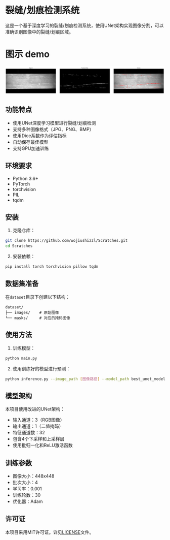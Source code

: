 # 裂缝/划痕检测系统

这是一个基于深度学习的裂缝/划痕检测系统，使用UNet架构实现图像分割，可以准确识别图像中的裂缝/划痕区域。

# 图示 demo

![alt text](demo.png)

## 功能特点

- 使用UNet深度学习模型进行裂缝/划痕检测
- 支持多种图像格式（JPG、PNG、BMP）
- 使用Dice系数作为评估指标
- 自动保存最佳模型
- 支持GPU加速训练

## 环境要求

- Python 3.6+
- PyTorch
- torchvision
- PIL
- tqdm

## 安装

1. 克隆仓库：
```bash
git clone https://github.com/wojiushizzl/Scratches.git
cd Scratches
```

2. 安装依赖：
```bash
pip install torch torchvision pillow tqdm
```

## 数据集准备

在`dataset`目录下创建以下结构：
```
dataset/
├── images/    # 原始图像
└── masks/     # 对应的掩码图像
```

## 使用方法

1. 训练模型：
```bash
python main.py
```

2. 使用训练好的模型进行预测：
```bash
python inference.py --image_path [图像路径] --model_path best_unet_model.pth
```

## 模型架构

本项目使用改进的UNet架构：
- 输入通道：3（RGB图像）
- 输出通道：1（二值掩码）
- 特征通道数：32
- 包含4个下采样和上采样层
- 使用批归一化和ReLU激活函数

## 训练参数

- 图像大小：448x448
- 批次大小：4
- 学习率：0.001
- 训练轮数：30
- 优化器：Adam

## 许可证

本项目采用MIT许可证。详见[LICENSE](LICENSE)文件。